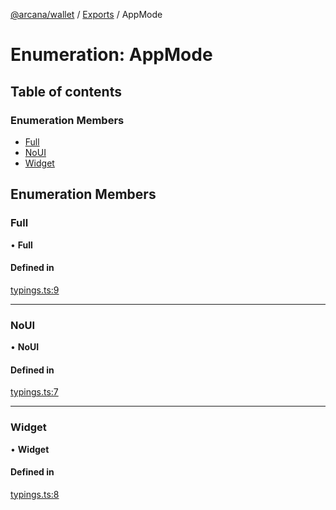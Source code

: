 [@arcana/wallet](../README.md) / [Exports](../modules.md) / AppMode

# Enumeration: AppMode

## Table of contents

### Enumeration Members

- [Full](AppMode.md#full)
- [NoUI](AppMode.md#noui)
- [Widget](AppMode.md#widget)

## Enumeration Members

### Full

• **Full**

#### Defined in

[typings.ts:9](https://github.com/arcana-network/wallet/blob/fc05803/src/typings.ts#L9)

---

### NoUI

• **NoUI**

#### Defined in

[typings.ts:7](https://github.com/arcana-network/wallet/blob/fc05803/src/typings.ts#L7)

---

### Widget

• **Widget**

#### Defined in

[typings.ts:8](https://github.com/arcana-network/wallet/blob/fc05803/src/typings.ts#L8)
